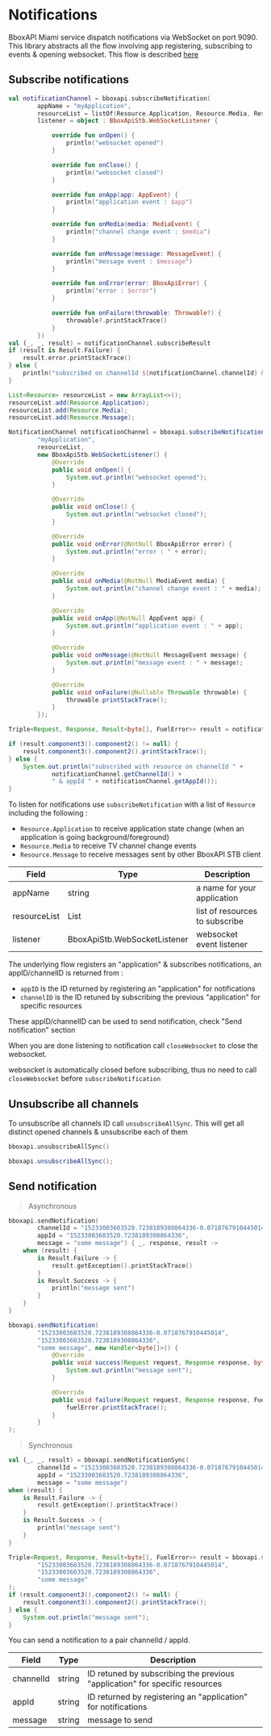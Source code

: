 # Notifications

BboxAPI Miami service dispatch notifications via WebSocket on port 9090. This library abstracts all the flow involving app registering, subscribing to events & opening websocket. This flow is described [here](https://api.bbox.fr/doc/#SDK%20Mobile)

## Subscribe notifications

```kotlin
val notificationChannel = bboxapi.subscribeNotification(
        appName = "myApplication",
        resourceList = listOf(Resource.Application, Resource.Media, Resource.Message),
        listener = object : BboxApiStb.WebSocketListener {

            override fun onOpen() {
                println("websocket opened")
            }

            override fun onClose() {
                println("websocket closed")
            }

            override fun onApp(app: AppEvent) {
                println("application event : $app")
            }

            override fun onMedia(media: MediaEvent) {
                println("channel change event : $media")
            }

            override fun onMessage(message: MessageEvent) {
                println("message event : $message")
            }

            override fun onError(error: BboxApiError) {
                println("error : $error")
            }

            override fun onFailure(throwable: Throwable?) {
                throwable?.printStackTrace()
            }
        })
val (_, _, result) = notificationChannel.subscribeResult
if (result is Result.Failure) {
    result.error.printStackTrace()
} else {
    println("subscribed on channelId ${notificationChannel.channelId} & appId ${notificationChannel.appId}")
}
```

```java
List<Resource> resourceList = new ArrayList<>();
resourceList.add(Resource.Application);
resourceList.add(Resource.Media);
resourceList.add(Resource.Message);

NotificationChannel notificationChannel = bboxapi.subscribeNotification(
        "myApplication",
        resourceList,
        new BboxApiStb.WebSocketListener() {
            @Override
            public void onOpen() {
                System.out.println("websocket opened");
            }

            @Override
            public void onClose() {
                System.out.println("websocket closed");
            }

            @Override
            public void onError(@NotNull BboxApiError error) {
                System.out.println("error : " + error);
            }

            @Override
            public void onMedia(@NotNull MediaEvent media) {
                System.out.println("channel change event : " + media);
            }

            @Override
            public void onApp(@NotNull AppEvent app) {
                System.out.println("application event : " + app);
            }

            @Override
            public void onMessage(@NotNull MessageEvent message) {
                System.out.println("message event : " + message);
            }

            @Override
            public void onFailure(@Nullable Throwable throwable) {
                throwable.printStackTrace();
            }
        });

Triple<Request, Response, Result<byte[], FuelError>> result = notificationChannel.getSubscribeResult();

if (result.component3().component2() != null) {
    result.component3().component2().printStackTrace();
} else {
    System.out.println("subscribed with resource on channelId " +
            notificationChannel.getChannelId() +
            " & appId " + notificationChannel.getAppId());
}
```

To listen for notifications use `subscribeNotification` with a list of `Resource` including the following : 

* `Resource.Application` to receive application state change (when an application is going background/foreground)
* `Resource.Media` to receive TV channel change events
* `Resource.Message` to receive messages sent by other BboxAPI STB client

| Field | Type | Description |
|-------|------|------------|
| appName | string | a name for your application | 
| resourceList | List<Resource> | list of resources to subscribe | 
| listener | BboxApiStb.WebSocketListener | websocket event listener | 


The underlying flow registers an "application" & subscribes notifications, an appID/channelID is returned from : 

* `appID` is the ID returned by registering an "application" for notifications
* `channelID` is the ID retuned by subscribing the previous "application" for specific resources

These appID/channelID can be used to send notification, check "Send notification" section

When you are done listening to notification call `closeWebsocket` to close the websocket. 

<aside class="success">
websocket is automatically closed before subscribing, thus no need to call <code>closeWebsocket</code> before <code>subscribeNotification</code>
</aside>

## Unsubscribe all channels

To unsubscribe all channels ID call `unsubscribeAllSync`. This will get all distinct opened channels & unsubscribe each of them

```kotlin
bboxapi.unsubscribeAllSync()
```

```java
bboxapi.unsubscribeAllSync();
```

## Send notification

> Asynchronous 

```kotlin
bboxapi.sendNotification(
		channelId = "15233003603520.7238189308864336-0.0718767910445014",
        appId = "15233003603520.7238189308864336",
        message = "some message") { _, response, result ->
    when (result) {
        is Result.Failure -> {
            result.getException().printStackTrace()
        }
        is Result.Success -> {
            println("message sent")
        }
    }
}
```

```java
bboxapi.sendNotification(
        "15233003603520.7238189308864336-0.0718767910445014",
        "15233003603520.7238189308864336",
        "some message", new Handler<byte[]>() {
            @Override
            public void success(Request request, Response response, byte[] bytes) {
                System.out.println("message sent");
            }

            @Override
            public void failure(Request request, Response response, FuelError fuelError) {
                fuelError.printStackTrace();
            }
        }
);
```

> Synchronous 

```kotlin
val (_, _, result) = bboxapi.sendNotificationSync(
        channelId = "15233003603520.7238189308864336-0.0718767910445014",
        appId = "15233003603520.7238189308864336",
        message = "some message")
when (result) {
    is Result.Failure -> {
        result.getException().printStackTrace()
    }
    is Result.Success -> {
        println("message sent")
    }
}
```

```java
Triple<Request, Response, Result<byte[], FuelError>> result = bboxapi.sendNotificationSync(
        "15233003603520.7238189308864336-0.0718767910445014",
        "15233003603520.7238189308864336",
        "some message"
);
if (result.component3().component2() != null) {
    result.component3().component2().printStackTrace();
} else {
    System.out.println("message sent");
}
```

You can send a notification to a pair channelId / appId.

| Field | Type | Description |
|-------|------|------------|
| channelId | string | ID retuned by subscribing the previous "application" for specific resources | 
| appId | string | ID returned by registering an "application" for notifications | 
| message | string | message to send | 